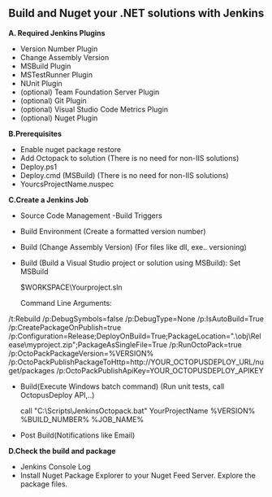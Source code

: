 
## Build and Nuget your .NET solutions with Jenkins ##


**A. Required Jenkins Plugins** 
- Version Number Plugin
- Change Assembly Version
- MSBuild Plugin
- MSTestRunner Plugin
- NUnit Plugin
- (optional) Team Foundation Server Plugin
- (optional) Git Plugin
- (optional) Visual Studio Code Metrics Plugin
- (optional) Nuget Plugin

**B.Prerequisites**
- Enable nuget package restore
- Add Octopack to solution (There is no need for non-IIS solutions)
- Deploy.ps1
- Deploy.cmd (MSBuild) (There is no need for non-IIS solutions)
- YourcsProjectName.nuspec

**C.Create a Jenkins Job** 
- Source Code Management
 -Build Triggers
- Build Environment (Create a formatted version number)
- Build (Change Assembly Version) (For files like dll, exe.. versioning)

- Build (Build a Visual Studio project or solution using MSBuild):
 Set MSBuild

     $WORKSPACE\Yourproject.sln

	Command Line Arguments:

 /t:Rebuild /p:DebugSymbols=false /p:DebugType=None /p:IsAutoBuild=True /p:CreatePackageOnPublish=true /p:Configuration=Release;DeployOnBuild=True;PackageLocation=".\obj\Release\myproject.zip";PackageAsSingleFile=True /p:RunOctoPack=true /p:OctoPackPackageVersion=%VERSION% /p:OctoPackPublishPackageToHttp=http://YOUR_OCTOPUSDEPLOY_URL/nuget/packages /p:OctoPackPublishApiKey=YOUR_OCTOPUSDEPLOY_APIKEY

 
- Build(Execute Windows batch command) (Run unit tests, call OctopusDeploy API,..)
 

    call "C:\Scripts\JenkinsOctopack.bat" YourProjectName %VERSION% %BUILD_NUMBER% %JOB_NAME%

 
 
- Post Build(Notifications like Email)

**D.Check the build and package**

- Jenkins Console Log
- Install Nuget Package Explorer to your Nuget Feed Server. Explore the package files.